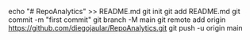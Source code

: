 echo "# RepoAnalytics" >> README.md
git init
git add README.md
git commit -m "first commit"
git branch -M main
git remote add origin https://github.com/diegojaular/RepoAnalytics.git
git push -u origin main
